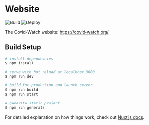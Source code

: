 # Website
![Build](https://github.com/covid19risk/website/workflows/Build/badge.svg)
![Deploy](https://github.com/covid19risk/website/workflows/Deploy/badge.svg)

The Covid-Watch website: https://covid-watch.org/

## Build Setup

```bash
# install dependencies
$ npm install

# serve with hot reload at localhost:3000
$ npm run dev

# build for production and launch server
$ npm run build
$ npm run start

# generate static project
$ npm run generate
```

For detailed explanation on how things work, check out [Nuxt.js docs](https://nuxtjs.org).
